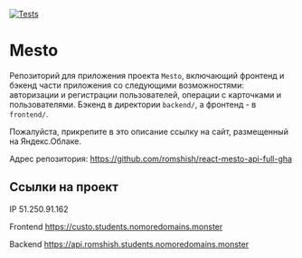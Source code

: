[![Tests](https://github.com/romshish/react-mesto-api-full-gha/actions/workflows/tests.yml/badge.svg)](https://github.com/romshish/react-mesto-api-full-gha/actions/workflows/tests.yml)
# Mesto
Репозиторий для приложения проекта `Mesto`, включающий фронтенд и бэкенд части приложения со следующими возможностями: авторизации и регистрации пользователей, операции с карточками и пользователями. Бэкенд в директории `backend/`, а фронтенд - в `frontend/`. 
  
Пожалуйста, прикрепите в это описание ссылку на сайт, размещенный на Яндекс.Облаке.

Адрес репозитория: https://github.com/romshish/react-mesto-api-full-gha

## Ссылки на проект

IP 51.250.91.162

Frontend https://custo.students.nomoredomains.monster

Backend https://api.romshish.students.nomoredomains.monster
